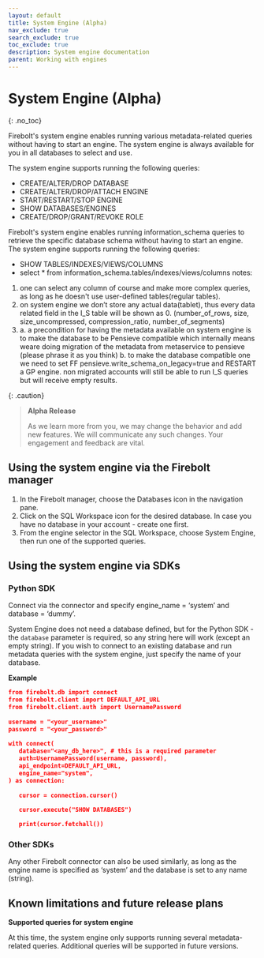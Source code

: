 ```yaml
---
layout: default
title: System Engine (Alpha)
nav_exclude: true
search_exclude: true
toc_exclude: true
description: System engine documentation
parent: Working with engines
---
```


# System Engine (Alpha)
{: .no_toc}

Firebolt's system engine enables running various metadata-related queries without having to start an engine. The system engine is always available for you in all databases to select and use. 

The system engine supports running the following queries:
* CREATE/ALTER/DROP DATABASE
* CREATE/ALTER/DROP/ATTACH ENGINE
* START/RESTART/STOP ENGINE  
* SHOW DATABASES/ENGINES
* CREATE/DROP/GRANT/REVOKE ROLE

Firebolt's system engine enables running information_schema queries to retrieve the specific database schema without having to start an engine.
The system engine supports running the following queries:
* SHOW TABLES/INDEXES/VIEWS/COLUMNS
* select * from information_schema.tables/indexes/views/columns
notes:
1. one can select any column of course and make more complex queries, as long as he doesn't use user-defined tables(regular tables).
2.  on system engine we don’t store any actual data(tablet), thus every data related field in the I_S table will be shown as 0. (number_of_rows, size, size_uncompressed, compression_ratio, number_of_segments)
3.	a.  a precondition for having the metadata available on system engine is to make the database to be Pensieve compatible which internally means weare doing migration of the metadata from metaservice to pensieve (please phrase it as you think)
	b. to make the database compatible one we need to set FF pensieve.write_schema_on_legacy=true and RESTART a GP engine.
 non migrated accounts will still be able to run I_S queries but will receive empty results.

{: .caution}
>**Alpha Release** 
>
>As we learn more from you, we may change the behavior and add new features. We will communicate any such changes. Your engagement and feedback are vital. 


## Using the system engine via the Firebolt manager 
1. In the Firebolt manager, choose the Databases icon in the navigation pane.
2. Click on the SQL Workspace icon for the desired database. In case you have no database in your account - create one first. 
3. From the engine selector in the SQL Workspace, choose System Engine, then run one of the supported queries.

## Using the system engine via SDKs
### Python SDK
Connect via the connector and specify engine_name = ‘system’ and database = ‘dummy’.

System Engine does not need a database defined, but for the Python SDK - the `database` parameter is required, so any string here will work (except an empty string). If you wish to connect to an existing database and run metadata queries with the system engine, just specify the name of your database.

**Example**
```json
from firebolt.db import connect
from firebolt.client import DEFAULT_API_URL
from firebolt.client.auth import UsernamePassword
 
username = "<your_username>"
password = "<your_password>"
 
with connect(
   database="<any_db_here>", # this is a required parameter
   auth=UsernamePassword(username, password),
   api_endpoint=DEFAULT_API_URL,
   engine_name="system",
) as connection:
 
   cursor = connection.cursor()
 
   cursor.execute("SHOW DATABASES")

   print(cursor.fetchall())
```

### Other SDKs
Any other Firebolt connector can also be used similarly, as long as the engine name is specified as ‘system’ and the database is set to any name (string).

## Known limitations and future release plans

**Supported queries for system engine**

At this time, the system engine only supports running several metadata-related queries. Additional queries will be supported in future versions.
